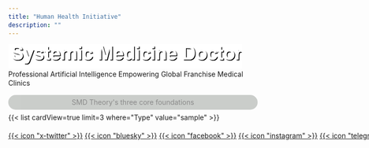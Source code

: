 ```yaml
---
title: "Human Health Initiative"
description: ""
---
```


<div class="flex justify-center"><img src="/headline1.png" alt="Systemic Medicine Doctor" style="margin:0;"></div>

<div style="line-height: 1.3; margin-top:0px; margin-bottom:15px;">Professional Artificial Intelligence Empowering Global Franchise Medical Clinics</div>

<div style="width: 100%; text-align: center; background-color: rgba(4, 18, 1, 0.4); padding: 1px; margin-bottom: 7px; border-radius: 20px; letter-spacing: 0px; 
color:inherit; line-height: 2; opacity: 0.5;">SMD Theory's three core foundations

</div>


<div style="width: 100%; text-align: left;">{{< list cardView=true limit=3 where="Type" value="sample" >}}</div>


<div style="margin-top:20px; white-space: nowrap;">
<a href="#" target="_blank" class="custom-icon-sm">{{< icon "x-twitter" >}}</a>
<a href="#" target="_blank" class="custom-icon-sm">{{< icon "bluesky" >}}</a>
<a href="#" target="_blank" class="custom-icon-sm">{{< icon "facebook" >}}</a>
<a href="#" target="_blank" class="custom-icon-sm">{{< icon "instagram" >}}</a>
<a href="#" target="_blank" class="custom-icon-sm">{{< icon "telegram" >}}</a>
<a href="#" target="_blank" class="custom-icon-sm">{{< icon"github" >}}</a>
</div>